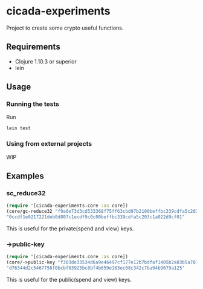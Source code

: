 # cicada-experiments

Project to create some crypto useful functions.

## Requirements

- Clojure 1.10.3 or superior
- lein

## Usage

### Running the tests

Run 
```Bash 
lein test
```

### Using from external projects

WIP

## Examples

### sc_reduce32

```clojure
(require '[cicada-experiments.core :as core])
(core/gc-reduce32 "f9a0e73d3cd533368f75ff63cbd97b2100beffbc339cdfa5c203c1a022d9cf11")
"0ccdf1e0217221deb8d807c1ecdf9c0c00beffbc339cdfa5c203c1a022d9cf01"
```

This is useful for the private(spend and view) keys.

### ->public-key
```clojure
(require '[cicada-experiments.core :as core])
(core/->public-key "f303de33534d6a9e46497cf177e12b7bdfaf1405b2a03b5a7074a74b0946a805")
"d76344d2c5467758f0bcbf03925bc8bf4b659e163ec68c342c7ba94b9679a125"
```

This is useful for the public(spend and view) keys.
